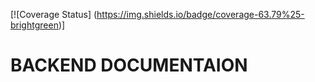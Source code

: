 [![Coverage Status] (https://img.shields.io/badge/coverage-63.79%25-brightgreen)]

# BACKEND DOCUMENTAION
